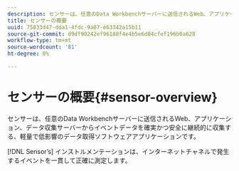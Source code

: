 ```yaml
---
description: センサーは、任意のData Workbenchサーバーに送信されるWeb、アプリケーション、データ収集サーバーからイベントデータを確実かつ安全に継続的に収集する、軽量で低影響のデータ取得ソフトウェアアプリケーションです。
title: センサーの概要
uuid: 75833d47-dda1-4fdc-9a07-e63342a15b11
source-git-commit: d9df90242ef96188f4e4b5e6d04cfef196b0a628
workflow-type: tm+mt
source-wordcount: '81'
ht-degree: 0%

---
```



# センサーの概要{#sensor-overview}

センサーは、任意のData Workbenchサーバーに送信されるWeb、アプリケーション、データ収集サーバーからイベントデータを確実かつ安全に継続的に収集する、軽量で低影響のデータ取得ソフトウェアアプリケーションです。

[!DNL Sensor’s] インストルメンテーションは、インターネットチャネルで発生するイベントを一貫して正確に測定します。

